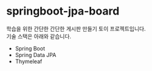 # springboot-jpa-board
학습을 위한 간단한 간단한 게시판 만들기 토이 프로젝트입니다.<br/>
기술 스택은 아래와 같습니다.
- Spring Boot
- Spring Data JPA
- Thymeleaf
